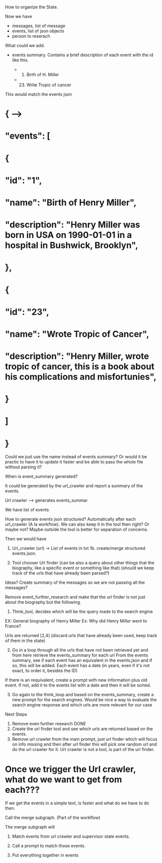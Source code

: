 How to organize the State.

Now we have

- messages, list of message
- events, list of json objects
- person to reserach

What could we add.

- events summary. Contains a brief description of each event with the id like this.

  - 1.  Birth of H. Miller
  - 23. Write Tropic of cancer

This would match the events json

# { -->

# "events": [

# {

# "id": "1",

# "name": "Birth of Henry Miller",

# "description": "Henry Miller was born in USA on 1990-01-01 in a hospital in Bushwick, Brooklyn",

# },

# {

# "id": "23",

# "name": "Wrote Tropic of Cancer",

# "description": "Henry Miller, wrote tropic of cancer, this is a book about his complications and misfortunies",

# }

# ]

# }

Could we just use the name instead of events summary? Or would it be practic to have it to update it faster and be able to pass the whole file
without parsing it?

When is event_summary generated?

It could be generated by the url_crawler and report a summary of the events.

Url crawler --> generates events_summar

We have list of events

How to generate events json structured?
Automatically after each url_crawler (A la workflow). We can also keep it in the tool then right? Or maybe not?
Maybe outside the tool is better for separation of concerns.

Then we would have

1. Url_crawler (url) -> List of events in txt
   1b. create/merge structured events json.

2. Tool chooser
   Url finder (can be also a query about other things that the biography, like a specific event or something like that)
   (should we keep track of the urls that have already been parsed?)

Ideas?
Create summary of the messages so we are not passing all the messages?

Remove event_further_research and make that the url finder is not just about the biography but the following.

1. Think_tool, decides which will be the query made to the search engine

EX: General biography of Henry Miller
Ex: Why did Henry Miller went to France?

Urls are returned [2,4] (discard urls that have already been used, keep track of them in the state)

2. Go in a loop through all the urls that have not been retrieved yet and from here retrieve the events_summary for each url
   From the events summary, see if each event has an equivalent in the events.json and if so, this will be added. Each event has a date (in years, even if it's not exact, to order it, besides the ID)

If there is an requivalent, create a prompt with new information plus old event.
If not, add it to the events list with a date and then it will be sorted.

3. Go again to the think_loop and based on the events_summary, create a new prompt for the search engines.
   Would be nice a way to evaluate the search engine response and which urls are more relevant for our case

Next Steps

1. Remove even further research DONE
2. Create the url finder tool and see which urls are returned based on the events.
3. Remove url crawler from the main prompt, just url finder which will focus on info missing and then after url finder this will pick one random url and do the url crawler for it. Url crawler is not a tool, is part of the url finder.

# Once we trigger the Url crawler, what do we want to get from each???

If we get the events in a simple text, is faster and what do we have to do then.

Call the merge subgraph. (Part of the workflow)

The merge subgraph will

1. Match events from url crawler and supervisor state events.

2. Call a prompt to match those events.

3. Put everything together in events

